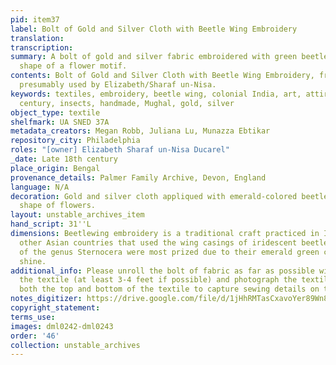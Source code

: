 ```yaml
---
pid: item37
label: Bolt of Gold and Silver Cloth with Beetle Wing Embroidery
translation:
transcription:
summary: A bolt of gold and silver fabric embroidered with green beetle wings in the
  shape of a flower motif.
contents: Bolt of Gold and Silver Cloth with Beetle Wing Embroidery, from India and
  presumably used by Elizabeth/Sharaf un-Nisa.
keywords: textiles, embroidery, beetle wing, colonial India, art, attire, craft, 18th
  century, insects, handmade, Mughal, gold, silver
object_type: textile
shelfmark: UA SNED 37A
metadata_creators: Megan Robb, Juliana Lu, Munazza Ebtikar
repository_city: Philadelphia
roles: "[owner] Elizabeth Sharaf un-Nisa Ducarel"
_date: Late 18th century
place_origin: Bengal
provenance_details: Palmer Family Archive, Devon, England
language: N/A
decoration: Gold and silver cloth appliqued with emerald-colored beetle wings in the
  shape of flowers.
layout: unstable_archives_item
hand_script: 31''L
dimensions: Beetlewing embroidery is a traditional craft practiced in India and several
  other Asian countries that used the wing casings of iridescent beetles. Beetles
  of the genus Sternocera were most prized due to their emerald green color and metallic
  shine.
additional_info: Please unroll the bolt of fabric as far as possible without harming
  the textile (at least 3-4 feet if possible) and photograph the textile. Please photograph
  both the top and bottom of the textile to capture sewing details on the underside.
notes_digitizer: https://drive.google.com/file/d/1jHhRMTasCxavoYer89Wn8_Xn65nL0sW0/view?usp=sharing
copyright_statement:
terms_use:
images: dml0242-dml0243
order: '46'
collection: unstable_archives
---
```

